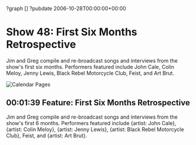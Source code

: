 ?graph []
?pubdate 2006-10-28T00:00:00+00:00

# Show 48: First Six Months Retrospective
Jim and Greg compile and re-broadcast songs and interviews from the show's first six months. Performers featured include John Cale, Colin Meloy, Jenny Lewis, Black Rebel Motorcycle Club, Feist, and Art Brut.

![Calendar Pages](http://static.soundopinions.org/images/calendarpages.jpg)

## 00:01:39 Feature: First Six Months Retrospective
Jim and Greg compile and re-broadcast songs and interviews from the show's first 6 months. Performers featured include {artist: John Cale}, {artist: Colin Meloy}, {artist: Jenny Lewis}, {artist: Black Rebel Motorcycle Club}, Feist, and {artist: Art Brut}.
